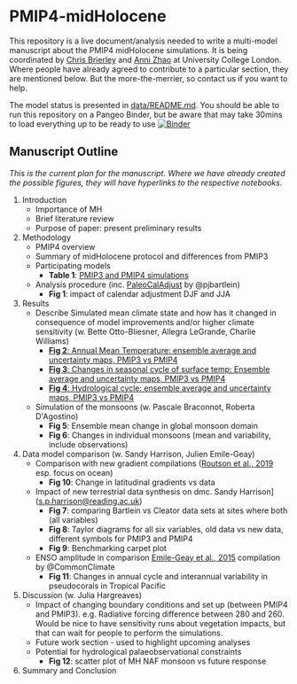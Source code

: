 # PMIP4-midHolocene
This repository is a live document/analysis needed to write a multi-model manuscript about the PMIP4 midHolocene simulations. It is being coordinated by [Chris Brierley](c.brierley@ucl.ac.uk) and [Anni Zhao](anni.zhao.16@ucl.ac.uk) at University College London. Where people have already agreed to contribute to a particular section, they are mentioned below. But the more-the-merrier, so contact us if you want to help. 

The model status is presented in [data/README.md](data/README.md). You should be able to run this repository on a Pangeo Binder, but be aware that may take 30mins to load everything up to be ready to use
[![Binder](https://binder.pangeo.io/badge_logo.svg)](https://binder.pangeo.io/v2/gh/chrisbrierley/PMIP4-midHolocene/master)

## Manuscript Outline
_This is the current plan for the manuscript. Where we have already created the possible figures, they will have hyperlinks to the respective notebooks._
1. Introduction
   * Importance of MH
   * Brief literature review
   * Purpose of paper: present preliminary results
2. Methodology
   * PMIP4 overview
   * Summary of midHolocene protocol and differences from PMIP3
   * Participating models
   	 * __Table 1__: [PMIP3 and PMIP4 simulations](data/README.md)
   * Analysis procedure (inc. [PaleoCalAdjust](https://github.com/pjbartlein/PaleoCalAdjust) by @pjbartlein)
   	 * __Fig 1__: impact of calendar adjustment DJF and JJA
3. Results
   * Describe Simulated mean climate state and how has it changed in consequence of model improvements and/or higher climate sensitivity (w. Bette Otto-Bliesner, Allegra LeGrande, Charlie Williams)
   	 * [__Fig 2__: Annual Mean Temperature: ensemble average and uncertainty maps, PMIP3 vs PMIP4](https://github.com/chrisbrierley/PMIP4-midHolocene/blob/master/notebooks/PMIP4_Mid-Holocene_new.ipynb)
   	 * [__Fig 3__: Changes in seasonal cycle of surface temp: Ensemble average and uncertainty maps, PMIP3 vs PMIP4](https://github.com/chrisbrierley/PMIP4-midHolocene/blob/master/notebooks/PMIP4_Mid-Holocene_new.ipynb)
   	 * [__Fig 4__: Hydrological cycle: ensemble average and uncertainty maps, PMIP3 vs PMIP4](https://github.com/chrisbrierley/PMIP4-midHolocene/blob/master/notebooks/PMIP4_Mid-Holocene_new.ipynb)
   * Simulation of the monsoons (w. Pascale Braconnot, Roberta D'Agostino)
	 * __Fig 5__: Ensemble mean change in global monsoon domain
	 * __Fig 6__: Changes in individual monsoons (mean and variability, include observations)
4. Data model comparison (w. Sandy Harrison, Julien Emile-Geay)
   * Comparison with new gradient compilations ([Routson et al., 2019](https://www.nature.com/articles/s41586-019-1060-3) esp. focus on ocean)
   	 * __Fig 10__: Change in latitudinal gradients vs data
   * Impact of new terrestrial data synthesis on dmc. Sandy Harrison](s.p.harrison@reading.ac.uk)
   	 * __Fig 7__: comparing Bartlein vs Cleator data sets at sites where both (all variables)
   	 * __Fig 8__: Taylor diagrams for all six variables, old data vs new data, different symbols for PMIP3 and PMIP4
   	 * __Fig 9__: Benchmarking carpet plot
   * ENSO amplitude in comparison [Emile-Geay et al., 2015](https://github.com/CommonClimate/EmileGeay_NatGeo2015) compilation by @CommonClimate
   	 * __Fig 11__: Changes in annual cycle and interannual variability in pseudocorals in Tropical Pacific
5. Discussion (w. Julia Hargreaves)
   * Impact of changing boundary conditions and set up (between PMIP4 and PMIP3). e.g. Radiative forcing difference between 280 and 260. Would be nice to have sensitivity runs about vegetation impacts, but that can wait for people to perform the simulations. 
   * Future work section - used to highlight upcoming analyses
   * Potential for hydrological palaeobservational constraints
   	 * __Fig 12__: scatter plot of MH NAF monsoon vs future response
6. Summary and Conclusion
